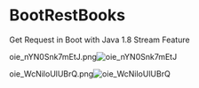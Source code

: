 # BootRestBooks
Get Request in Boot with Java 1.8 Stream Feature

oie_nYN0Snk7mEtJ.png![oie_nYN0Snk7mEtJ](https://user-images.githubusercontent.com/47211382/125451740-9e549034-c589-47ad-99c2-c2e79889271b.png)


oie_WcNiloUlUBrQ.png![oie_WcNiloUlUBrQ](https://user-images.githubusercontent.com/47211382/125452036-59b3799e-153d-47e3-b2fd-974018a7a89c.png)


